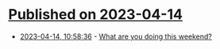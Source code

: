 # [Published on 2023-04-14](index.md)

* [2023-04-14, 10:58:36](https://lobste.rs/s/gimzdt/what_are_you_doing_this_weekend) - [What are you doing this weekend?](https://lobste.rs/s/gimzdt/what_are_you_doing_this_weekend)
